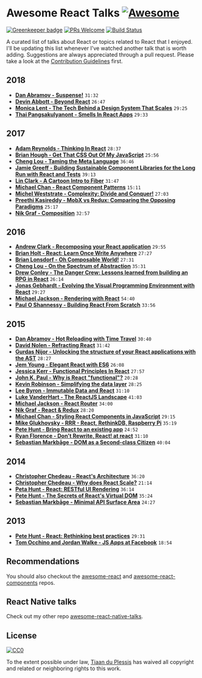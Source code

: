 # Awesome React Talks [![Awesome](https://awesome.re/badge.svg)](https://awesome.re)
[![Greenkeeper badge](https://badges.greenkeeper.io/tiaanduplessis/awesome-react-talks.svg)](https://greenkeeper.io)
[![PRs Welcome](https://img.shields.io/badge/PRs-welcome-brightgreen.svg)](http://makeapullrequest.com) [![Build Status](https://travis-ci.org/tiaanduplessis/awesome-react-talks.svg?branch=master)](https://travis-ci.org/tiaanduplessis/awesome-react-talks)

A curated list of talks about React or topics related to React that I enjoyed. I'll be updating this list whenever I've watched another talk that is worth adding. Suggestions are always appreciated through a pull request. Please take a look at the [Contribution Guidelines](CONTRIBUTING.md) first.

## 2018

- [**Dan Abramov - Suspense!**](https://youtu.be/6g3g0Q_XVb4) `31:32`
- [**Devin Abbott - Beyond React**](https://youtu.be/HVwLOcllTfI) `26:47`
- [**Monica Lent - The Tech Behind a Design System That Scales**](https://youtu.be/nVcjaiTRgSY) `29:25`
- [**Thai Pangsakulyanont - Smells In React Apps**](https://youtu.be/xBa0_b-5XDw) `29:33`

## 2017

- [**Adam Reynolds - Thinking In React**](https://pusher.com/sessions/meetup/bristol-js/thinking-in-react) `28:37`
- [**Brian Hough - Get That CSS Out Of My JavaScript**](https://www.youtube.com/watch?v=fuEq8HEf3A0) `25:56`
- [**Cheng Lou - Taming the Meta Language**](https://www.youtube.com/watch?v=_0T5OSSzxms) `36:46`
- [**Jamie Greeff - Building Sustainable Component Libraries for the Long Run with React and Tests**](https://pusher.com/sessions/meetup/bristol-js/building-sustainable-component-libraries-for-the-long-run-with-react-and-tests) `39:13`
- [**Lin Clark - A Cartoon Intro to Fiber**](https://www.youtube.com/watch?v=ZCuYPiUIONs) `31:47`
- [**Michael Chan - React Component Patterns**](https://www.youtube.com/watch?v=YaZg8wg39QQ) `15:11`
- [**Michel Weststrate - Complexity: Divide and Conquer!**](https://youtu.be/3J9EJrvqOiM) `27:03`
- [**Preethi Kasireddy - MobX vs Redux: Comparing the Opposing Paradigms**](https://www.youtube.com/watch?v=76FRrbY18Bs) `25:17`
- [**Nik Graf - Composition**](https://www.youtube.com/watch?v=qJgff2spvzM) `32:57`

## 2016

- [**Andrew Clark - Recomposing your React application**](https://www.youtube.com/watch?v=zD_judE-bXk) `29:55`
- [**Brian Holt - React: Learn Once Write Anywhere**](https://www.youtube.com/watch?v=G_nh6JnE2_4) `27:27`
- [**Brian Lonsdorf - Oh Composable World!**](https://www.youtube.com/watch?v=SfWR3dKnFIo) `27:31`
- [**Cheng Lou - On the Spectrum of Abstraction**](https://www.youtube.com/watch?v=mVVNJKv9esE) `35:31`
- [**Drew Conley - The Danger Crew: Lessons learned from building an RPG in React**](https://www.youtube.com/watch?v=0pfLapmfxdY) `26:14`
- [**Jonas Gebhardt - Evolving the Visual Programming Environment with React**](https://www.youtube.com/watch?v=WjJdaDXN5Vs) `29:27`
- [**Michael Jackson - Rendering with React**](https://www.youtube.com/watch?v=7S8v8jfLb1Q) `54:40`
- [**Paul O Shannessy - Building React From Scratch**](https://youtu.be/_MAD4Oly9yg) `33:56`

## 2015

- [**Dan Abramov - Hot Reloading with Time Travel**](https://www.youtube.com/watch?v=xsSnOQynTHs) `30:40`
- [**David Nolen - Refracting React**](https://www.youtube.com/watch?v=5hGHdETNteE) `31:42`
- [**Gurdas Nijor - Unlocking the structure of your React applications with the AST**](https://www.youtube.com/watch?v=OZGgVxFxSIs) `28:27`
- [**Jem Young - Elegant React with ES6**](https://www.youtube.com/watch?v=GzChMXy-Es0) `26:08`
- [**Jessica Kerr - Functional Principles In React**](https://www.youtube.com/watch?v=1uRC3hmKQnM) `27:57`
- [**John K. Paul - Why is React "functional"?**](https://www.youtube.com/watch?v=1-Btq9U2T24) `20:28`
- [**Kevin Robinson - Simplifying the data layer**](https://www.youtube.com/watch?v=EOz4D_714R8) `28:25`
- [**Lee Byron - Immutable Data and React**](https://www.youtube.com/watch?v=I7IdS-PbEgI) `31:10`
- [**Luke VanderHart - The ReactJS Landscape**](https://www.youtube.com/watch?v=oRmj3IUkRVk) `41:03`
- [**Michael Jackson - React Router**](https://www.youtube.com/watch?v=Q6Kczrgw6ic) `34:00`
- [**Nik Graf - React & Redux**](https://www.youtube.com/watch?v=gcnJcQ1vg_U) `28:20`
- [**Michael Chan - Styling React Components in JavaScript**](https://www.youtube.com/watch?v=0aBv8dsZs84) `29:15`
- [**Mike Glukhovsky - RRR - React, RethinkDB, Raspberry Pi**](https://www.youtube.com/watch?v=fPRLAmwmPyY) `35:19`
- [**Pete Hunt - Bring React to an existing app**](https://www.youtube.com/watch?v=B8XSi5DLGpY) `24:52`
- [**Ryan Florence - Don't Rewrite, React! at react**](https://www.youtube.com/watch?v=BF58ZJ1ZQxY) `31:10`
- [**Sebastian Markbåge - DOM as a Second-class Citizen**](https://www.youtube.com/watch?v=Zemce4Y1Y-A) `40:04`

## 2014

- [**Christopher Chedeau - React's Architecture**](https://www.youtube.com/watch?v=eCf5CquV_Bw) `36:20`
- [**Christopher Chedeau - Why does React Scale?**](https://www.youtube.com/watch?v=D-ioDiacTm8) `21:14`
- [**Peta Hunt - React: RESTful UI Rendering**](https://www.youtube.com/watch?v=IVvHPPcl2TM) `36:14`
- [**Pete Hunt - The Secrets of React's Virtual DOM**](https://www.youtube.com/watch?v=-DX3vJiqxm4) `35:24`
- [**Sebastian Markbåge - Minimal API Surface Area**](https://www.youtube.com/watch?v=4anAwXYqLG8) `24:27`

## 2013

- [**Pete Hunt - React: Rethinking best practices**](https://www.youtube.com/watch?v=x7cQ3mrcKaY) `29:31`
- [**Tom Occhino and Jordan Walke - JS Apps at Facebook**](https://www.youtube.com/watch?v=GW0rj4sNH2w) `18:54`

## Recommendations

You should also checkout the [awesome-react](https://github.com/enaqx/awesome-react) and [awesome-react-components](https://github.com/brillout/awesome-react-components) repos.

## React Native talks

Check out my other repo [awesome-react-native-talks](https://github.com/tiaanduplessis/awesome-react-native-talks).

## License
[![CC0](http://mirrors.creativecommons.org/presskit/buttons/88x31/svg/cc-zero.svg)](https://creativecommons.org/publicdomain/zero/1.0/)

To the extent possible under law, [Tiaan du Plessis](https://github.com/tiaanduplessis) has waived all copyright and related or neighboring rights to this work.
